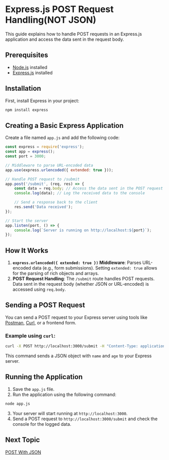 # Express.js POST Request Handling(NOT JSON)

This guide explains how to handle POST requests in an Express.js application and access the data sent in the request body.

## Prerequisites

- [Node.js](https://nodejs.org/en/) installed
- [Express.js](https://expressjs.com/) installed

## Installation

First, install Express in your project:

```bash
npm install express
```

## Creating a Basic Express Application

Create a file named `app.js` and add the following code:

```javascript
const express = require('express');
const app = express();
const port = 3000;

// Middleware to parse URL-encoded data
app.use(express.urlencoded({ extended: true }));

// Handle POST request to /submit
app.post('/submit', (req, res) => {
    const data = req.body; // Access the data sent in the POST request
    console.log(data); // Log the received data to the console

    // Send a response back to the client
    res.send('Data received');
});

// Start the server
app.listen(port, () => {
    console.log(`Server is running on http://localhost:${port}`);
});
```

## How It Works

1. **`express.urlencoded({ extended: true })` Middleware**: Parses URL-encoded data (e.g., form submissions). Setting `extended: true` allows for the parsing of rich objects and arrays.
2. **POST Request Handling**: The `/submit` route handles POST requests. Data sent in the request body (whether JSON or URL-encoded) is accessed using `req.body`.

## Sending a POST Request

You can send a POST request to your Express server using tools like [Postman](https://www.postman.com/), [Curl](https://curl.se/), or a frontend form.

### Example using `curl`:

```bash
curl -X POST http://localhost:3000/submit -H "Content-Type: application/json" -d '{"name": "John", "age": 30}'
```

This command sends a JSON object with `name` and `age` to your Express server.

## Running the Application

1. Save the `app.js` file.
2. Run the application using the following command:

```bash
node app.js
```

3. Your server will start running at `http://localhost:3000`.
4. Send a POST request to `http://localhost:3000/submit` and check the console for the logged data.

## Next Topic

[POST With JSON](../07-POST-JSON/README.md)

